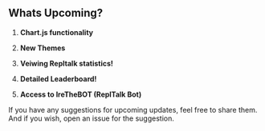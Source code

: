 ## Whats Upcoming?
1. **Chart.js functionality** 

2. **New Themes** 

3. **Veiwing Repltalk statistics!**

4. **Detailed Leaderboard!**

5. **Access to IreTheBOT (ReplTalk Bot)**

If you have any suggestions for upcoming updates, feel free to share them. 
And if you wish, open an issue for the suggestion.

